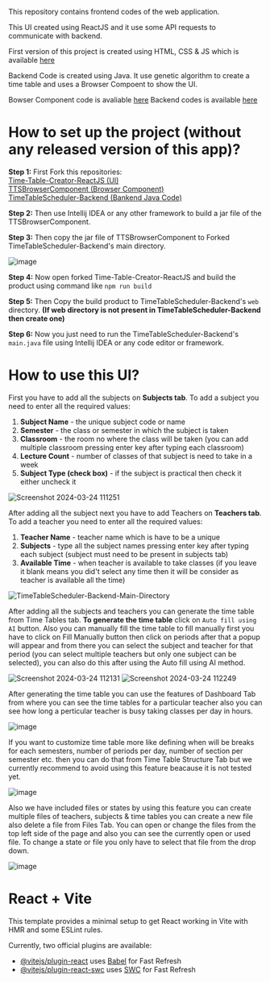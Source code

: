 
This repository contains frontend codes of the web application.

This UI created using ReactJS and it use some API requests to communicate with backend.

First version of this project is created using HTML, CSS & JS which is available [here](https://github.com/Super7000/Time_Table_Designer)

Backend Code is created using Java. It use genetic algorithm to create a time table and uses a Browser Compoent to show the UI.

Bowser Component code is avaliable [here](https://github.com/srideep-banerjee/TTSBrowserComponent)
Backend codes is available [here](https://github.com/srideep-banerjee/TimeTableScheduler-Backend)

# How to set up the project (without any released version of this app)?

**Step 1:**
First Fork this repositories:<br/>
[Time-Table-Creator-ReactJS (UI)](https://github.com/Super7000/Time-Table-Creator-ReactJS) <br/>
[TTSBrowserComponent (Browser Component)](https://github.com/srideep-banerjee/TTSBrowserComponent) <br/>
[TimeTableScheduler-Backend (Bankend Java Code)](https://github.com/srideep-banerjee/TimeTableScheduler-Backend) <br/>

**Step 2:**
Then use Intellij IDEA or any other framework to build a jar file of the TTSBrowserComponent.

**Step 3:**
Then copy the jar file of TTSBrowserComponent to Forked TimeTableScheduler-Backend's main directory.

![image](https://github.com/Super7000/Time-Table-Creator-ReactJS/assets/86580414/ceab5a00-2620-4746-bdb9-92ac73caa114)

**Step 4:**
Now open forked Time-Table-Creator-ReactJS and build the product using command like `npm run build`

**Step 5:**
Then Copy the build product to TimeTableScheduler-Backend's `web` directory. **(If web directory is not present in TimeTableScheduler-Backend then create one)**

**Step 6:**
Now you just need to run the TimeTableScheduler-Backend's `main.java` file using Intellij IDEA or any code editor or framework.


# How to use this UI?

First you have to add all the subjects on **Subjects tab**.
To add a subject you need to enter all the required values:
1. **Subject Name** - the unique subject code or name
2. **Semester** - the class or semester in which the subject is taken
3. **Classroom** - the room no where the class will be taken (you can add multiple classroom pressing enter key after typing each classroom)
4. **Lecture Count** - number of classes of that subject is need to take in a week
5. **Subject Type (check box)** - if the subject is practical then check it either uncheck it

![Screenshot 2024-03-24 111251](https://github.com/Super7000/Time-Table-Creator-ReactJS/assets/86580414/878b02d5-627d-45d6-8e64-54f6c64635f1)

After adding all the subject next you have to add Teachers on **Teachers tab**.
To add a teacher you need to enter all the required values:
1. **Teacher Name** - teacher name which is have to be a unique
2. **Subjects** - type all the subject names pressing enter key after typing each subject (subject must need to be present in subjects tab)
3. **Available Time** - when teacher is available to take classes (if you leave it blank means you did't select any time then it will be consider as teacher is available all the time)

![TimeTableScheduler-Backend-Main-Directory](https://github.com/Super7000/Time-Table-Creator-ReactJS/assets/86580414/6f26fb32-e45e-4bd6-b7ee-d025f0a29c89)

After adding all the subjects and teachers you can generate the time table from Time Tables tab.
**To generate the time table** click on `Auto fill using AI` button. Also you can manually fill the time table to fill manually first you have to click on Fill Manually button then click on periods after that a popup will appear and from there you can select the subject and teacher for that period (you can select multiple teachers but only one subject can be selected), you can also do this after using the Auto fill using AI method.

![Screenshot 2024-03-24 112131](https://github.com/Super7000/Time-Table-Creator-ReactJS/assets/86580414/e399201a-411d-419c-b9f0-dd1a8cce946a)
![Screenshot 2024-03-24 112249](https://github.com/Super7000/Time-Table-Creator-ReactJS/assets/86580414/a3b97581-c8c7-4fb6-8544-717de9dc27bb)

After generating the time table you can use the features of Dashboard Tab from where you can see the time tables for a particular teacher also you can see how long a perticular teacher is busy taking classes per day in hours.

![image](https://github.com/Super7000/Time-Table-Creator-ReactJS/assets/86580414/98edcade-54cd-4928-8e9a-4ec2e40a9207)

If you want to customize time table more like defining when will be breaks for each semesters, number of periods per day, number of section per semester etc. then you can do that from Time Table Structure Tab but we currently recommend to avoid using this feature beacause it is not tested yet.

![image](https://github.com/Super7000/Time-Table-Creator-ReactJS/assets/86580414/3779ae9a-f85f-4325-b1a4-816f2e3fba87)

Also we have included files or states by using this feature you can create multiple files of teachers, subjects & time tables you can create a new file also delete a file from Files Tab. You can open or change the files from the top left side of the page and also you can see the currently open or used file. To change a state or file you only have to select that file from the drop down.

![image](https://github.com/Super7000/Time-Table-Creator-ReactJS/assets/86580414/dec280d9-ca38-4163-955f-e681cab5aeac)

# React + Vite

This template provides a minimal setup to get React working in Vite with HMR and some ESLint rules.

Currently, two official plugins are available:

- [@vitejs/plugin-react](https://github.com/vitejs/vite-plugin-react/blob/main/packages/plugin-react/README.md) uses [Babel](https://babeljs.io/) for Fast Refresh
- [@vitejs/plugin-react-swc](https://github.com/vitejs/vite-plugin-react-swc) uses [SWC](https://swc.rs/) for Fast Refresh
